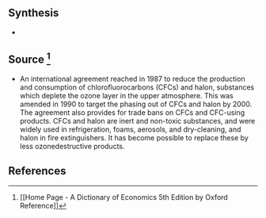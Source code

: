 ## Synthesis
- 
## Source [^1]
- An international agreement reached in 1987 to reduce the production and consumption of chlorofluorocarbons (CFCs) and halon, substances which deplete the ozone layer in the upper atmosphere. This was amended in 1990 to target the phasing out of CFCs and halon by 2000. The agreement also provides for trade bans on CFCs and CFC-using products. CFCs and halon are inert and non-toxic substances, and were widely used in refrigeration, foams, aerosols, and dry-cleaning, and halon in fire extinguishers. It has become possible to replace these by less ozonedestructive products.
## References

[^1]: [[Home Page - A Dictionary of Economics 5th Edition by Oxford Reference]]